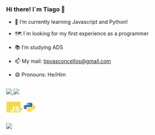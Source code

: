 ### Hi there! I´m Tiago 🤠


- 🐍 I’m currently learning Javascript and Python!
- 🗺️ I´m looking for my first experience as a programmer
- 📚 I’m studying ADS 
- 📫 My mail: tipvasconcellos@gmail.com
- 😄 Pronouns: He/Him

  ##

 <div>
  <a href="https://github.com/TiagoPVasconcellos">
  <img height="150em" src="https://github-readme-stats.vercel.app/api?username=TiagoPVasconcellos&show_icons=true&theme=dracula&include_all_commits=true&count_private=true"/>
  <img height="150em" src="https://github-readme-stats.vercel.app/api/top-langs/?username=TiagoPVasconcellos&layout=compact&langs_count=7&theme=dracula"/>
</div>

<div style="display: inline_block"><br>
  <img align="center" alt="Tiago-Js" height="30" width="40" src="https://raw.githubusercontent.com/devicons/devicon/master/icons/javascript/javascript-plain.svg">
   <img align="center" alt="Tiago-Python" height="30" width="40" src="https://raw.githubusercontent.com/devicons/devicon/master/icons/python/python-original.svg">
  </div>
  
  ##
  
  <div>  
    <a href = "mailto:tipvasconcellos@gmail.com"><img src="https://img.shields.io/badge/-Gmail-%23333?style=for-the-badge&logo=gmail&logoColor=white" target="_blank"></a>    
  </div>
